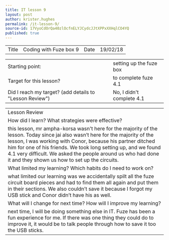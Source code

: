 ```yaml
---
title: IT lesson 9
layout: post
author: krister.hughes
permalink: /it-lesson-9/
source-id: 17VyoCdOrQa40zlOcfnELYJCydcJJtXPPxXXHqlCO4YQ
published: true
---
```

<table>
  <tr>
    <td>Title</td>
    <td>Coding with Fuze box 9</td>
    <td>Date</td>
    <td>19/02/18</td>
  </tr>
</table>


<table>
  <tr>
    <td>Starting point:</td>
    <td>setting up the fuze box</td>
  </tr>
  <tr>
    <td>Target for this lesson?</td>
    <td>to complete fuze 4.1</td>
  </tr>
  <tr>
    <td>Did I reach my target? 
(add details to "Lesson Review")</td>
    <td>No, I didn't complete 4.1</td>
  </tr>
</table>


<table>
  <tr>
    <td>Lesson Review</td>
  </tr>
  <tr>
    <td>How did I learn? What strategies were effective? </td>
  </tr>
  <tr>
    <td>this lesson, mr ampha-korsa wasn't here for the majority of the lesson. Today since jai also wasn’t here for the majority of the lesson, I was working with Conor, because his partner ditched him for one of his friends. We took long setting up, and we found 4.1 very difficult. We asked the people around us who had done it and they shown us how to set up the circuits.</td>
  </tr>
  <tr>
    <td>What limited my learning? Which habits do I need to work on?</td>
  </tr>
  <tr>
    <td>what limited our learning was we accidentally spilt all the fuze circuit board pieces and had to find them all again and put them in their sections. We also couldn’t save it because I forgot my USB stick and Conor didn’t have his as well.</td>
  </tr>
  <tr>
    <td>What will I change for next time? How will I improve my learning?</td>
  </tr>
  <tr>
    <td>next time, I will be doing something else in IT. Fuze has been a fun experience for me. If there was one thing they could do to improve it, it would be to talk people through how to save it too the USB sticks.</td>
  </tr>
</table>


